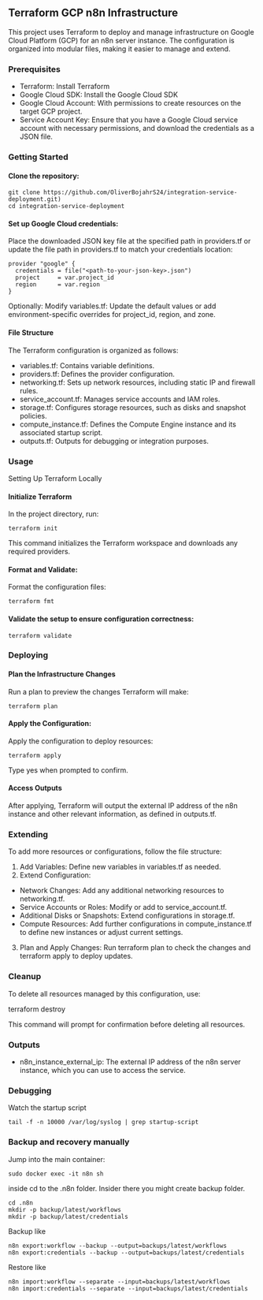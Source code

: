 ## Terraform GCP n8n Infrastructure

This project uses Terraform to deploy and manage infrastructure on Google Cloud Platform (GCP) for an n8n server instance. The configuration is organized into modular files, making it easier to manage and extend.

### Prerequisites

- Terraform: Install Terraform
- Google Cloud SDK: Install the Google Cloud SDK
- Google Cloud Account: With permissions to create resources on the target GCP project.
- Service Account Key: Ensure that you have a Google Cloud service account with necessary permissions, and download the credentials as a JSON file.

### Getting Started

#### Clone the repository:

```
git clone https://github.com/OliverBojahrS24/integration-service-deployment.git)
cd integration-service-deployment
```

#### Set up Google Cloud credentials:

Place the downloaded JSON key file at the specified path in providers.tf or update the file path in providers.tf to match your credentials location:

```
provider "google" {
  credentials = file("<path-to-your-json-key>.json")
  project     = var.project_id
  region      = var.region
}
```

Optionally: Modify variables.tf: Update the default values or add environment-specific overrides for project_id, region, and zone.

#### File Structure

The Terraform configuration is organized as follows:

- variables.tf: Contains variable definitions.
- providers.tf: Defines the provider configuration.
- networking.tf: Sets up network resources, including static IP and firewall rules.
- service_account.tf: Manages service accounts and IAM roles.
- storage.tf: Configures storage resources, such as disks and snapshot policies.
- compute_instance.tf: Defines the Compute Engine instance and its associated startup script.
- outputs.tf: Outputs for debugging or integration purposes.

### Usage

Setting Up Terraform Locally

#### Initialize Terraform
In the project directory, run:
```
terraform init
```

This command initializes the Terraform workspace and downloads any required providers.

#### Format and Validate:
Format the configuration files:
```
terraform fmt
```

#### Validate the setup to ensure configuration correctness:
```
terraform validate
```

### Deploying

#### Plan the Infrastructure Changes
Run a plan to preview the changes Terraform will make:
```
terraform plan
```

#### Apply the Configuration:
Apply the configuration to deploy resources:
```
terraform apply
```

Type yes when prompted to confirm.

#### Access Outputs
After applying, Terraform will output the external IP address of the n8n instance and other relevant information, as defined in outputs.tf.

### Extending

To add more resources or configurations, follow the file structure:

1.	Add Variables: Define new variables in variables.tf as needed.
2.	Extend Configuration:
   - Network Changes: Add any additional networking resources to networking.tf.
   - Service Accounts or Roles: Modify or add to service_account.tf.
   - Additional Disks or Snapshots: Extend configurations in storage.tf.
   - Compute Resources: Add further configurations in compute_instance.tf to define new instances or adjust current settings.
3.	Plan and Apply Changes:
Run terraform plan to check the changes and terraform apply to deploy updates.

### Cleanup

To delete all resources managed by this configuration, use:

terraform destroy

This command will prompt for confirmation before deleting all resources.

### Outputs

- n8n_instance_external_ip: The external IP address of the n8n server instance, which you can use to access the service.

### Debugging

Watch the startup script
```
tail -f -n 10000 /var/log/syslog | grep startup-script
```

### Backup and recovery manually

Jump into the main container:

```
sudo docker exec -it n8n sh
```

inside cd to the .n8n folder. Insider there you might create backup folder.

```
cd .n8n
mkdir -p backup/latest/workflows
mkdir -p backup/latest/credentials
```

Backup like
```
n8n export:workflow --backup --output=backups/latest/workflows
n8n export:credentials --backup --output=backups/latest/credentials
```
Restore like
```
n8n import:workflow --separate --input=backups/latest/workflows
n8n import:credentials --separate --input=backups/latest/credentials
```
